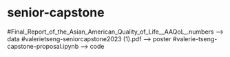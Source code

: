 # senior-capstone
#Final_Report_of_the_Asian_American_Quality_of_Life__AAQoL_.numbers --> data
#valerietseng-seniorcapstone2023 (1).pdf --> poster
#valerie-tseng-capstone-proposal.ipynb --> code
